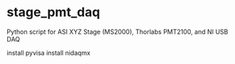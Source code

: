 # stage_pmt_daq

Python script for ASI XYZ Stage (MS2000), Thorlabs PMT2100, and NI USB DAQ


install pyvisa
install nidaqmx
